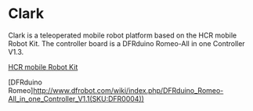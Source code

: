 # Clark
Clark is a teleoperated mobile robot platform based on the HCR mobile Robot Kit. The controller board is a DFRduino Romeo-All in one Controller V1.3.

[HCR mobile Robot Kit](http://www.dfrobot.com/wiki/index.php/HCR-Mobile_robot_platform_V2.0_(SKU:ROB0004))

[DFRduino Romeo]http://www.dfrobot.com/wiki/index.php/DFRduino_Romeo-All_in_one_Controller_V1.1(SKU:DFR0004))
